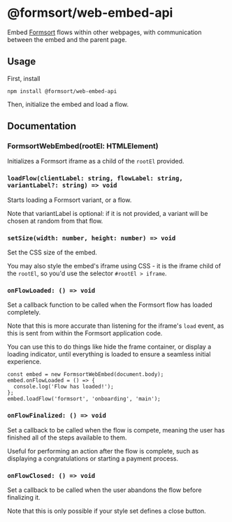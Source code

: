 # @formsort/web-embed-api

Embed [Formsort](https://formsort.com) flows within other webpages, with communication between the embed and the parent page.

## Usage

First, install

```
npm install @formsort/web-embed-api
```

Then, initialize the embed and load a flow.

## Documentation

### FormsortWebEmbed(rootEl: HTMLElement)

Initializes a Formsort iframe as a child of the `rootEl` provided.

### `loadFlow(clientLabel: string, flowLabel: string, variantLabel?: string) => void`

Starts loading a Formsort variant, or a flow.

Note that variantLabel is optional: if it is not provided, a variant will be chosen at random from that flow.

### `setSize(width: number, height: number) => void`

Set the CSS size of the embed.

You may also style the embed's iframe using CSS - it is the iframe child of the `rootEl`, so you'd use the selector `#rootEl > iframe`.

### `onFlowLoaded: () => void`

Set a callback function to be called when the Formsort flow has loaded completely.

Note that this is more accurate than listening for the iframe's `load` event, as this is sent from within the Formsort application code.

You can use this to do things like hide the frame container, or display a loading indicator, until everything is loaded to ensure a seamless initial experience.

```
const embed = new FormsortWebEmbed(document.body);
embed.onFlowLoaded = () => {
  console.log('Flow has loaded!');
};
embed.loadFlow('formsort', 'onboarding', 'main');
```

### `onFlowFinalized: () => void`

Set a callback to be called when the flow is compete, meaning the user has finished all of the steps available to them.

Useful for performing an action after the flow is complete, such as displaying a congratulations or starting a payment process.

### `onFlowClosed: () => void`

Set a callback to be called when the user abandons the flow before finalizing it.

Note that this is only possible if your style set defines a close button.
